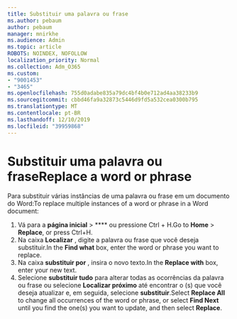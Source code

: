 ```yaml
---
title: Substituir uma palavra ou frase
ms.author: pebaum
author: pebaum
manager: mnirkhe
ms.audience: Admin
ms.topic: article
ROBOTS: NOINDEX, NOFOLLOW
localization_priority: Normal
ms.collection: Adm_O365
ms.custom:
- "9001453"
- "3465"
ms.openlocfilehash: 755d0adabe835a79dc4bf4b0e712ad4aa38233b9
ms.sourcegitcommit: cbbd46fa9a32873c5446d9fd5a532cea0300b795
ms.translationtype: MT
ms.contentlocale: pt-BR
ms.lasthandoff: 12/10/2019
ms.locfileid: "39959868"
---
```

# <a name="replace-a-word-or-phrase"></a><span data-ttu-id="bf8ca-102">Substituir uma palavra ou frase</span><span class="sxs-lookup"><span data-stu-id="bf8ca-102">Replace a word or phrase</span></span>

<span data-ttu-id="bf8ca-103">Para substituir várias instâncias de uma palavra ou frase em um documento do Word:</span><span class="sxs-lookup"><span data-stu-id="bf8ca-103">To replace multiple instances of a word or phrase in a Word document:</span></span>

1. <span data-ttu-id="bf8ca-104">Vá para a **página inicial** > \*\*\*\* ou pressione Ctrl + H.</span><span class="sxs-lookup"><span data-stu-id="bf8ca-104">Go to **Home** > **Replace**, or press Ctrl+H.</span></span>
2. <span data-ttu-id="bf8ca-105">Na caixa **Localizar** , digite a palavra ou frase que você deseja substituir.</span><span class="sxs-lookup"><span data-stu-id="bf8ca-105">In the **Find what** box, enter the word or phrase you want to replace.</span></span> 
3. <span data-ttu-id="bf8ca-106">Na caixa **substituir por** , insira o novo texto.</span><span class="sxs-lookup"><span data-stu-id="bf8ca-106">In the **Replace with** box, enter your new text.</span></span>
3. <span data-ttu-id="bf8ca-107">Selecione **substituir tudo** para alterar todas as ocorrências da palavra ou frase ou selecione **Localizar próximo** até encontrar o (s) que você deseja atualizar e, em seguida, selecione **substituir**.</span><span class="sxs-lookup"><span data-stu-id="bf8ca-107">Select **Replace All** to change all occurrences of the word or phrase, or select **Find Next** until you find the one(s) you want to update, and then select **Replace**.</span></span>